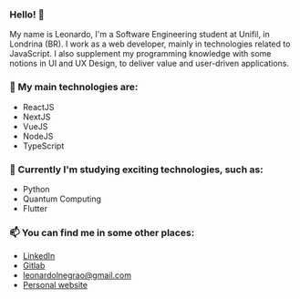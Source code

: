 ### Hello! 👋

My name is Leonardo, I'm a Software Engineering student at Unifil, in Londrina (BR). I work as a web developer, mainly in technologies related to JavaScript. I also supplement my programming knowledge with some notions in UI and UX Design, to deliver value and user-driven applications.

### 💎 My main technologies are:
- ReactJS
- NextJS
- VueJS
- NodeJS
- TypeScript

### 🌱 Currently I'm studying exciting technologies, such as:
- Python
- Quantum Computing
- Flutter

### 📫 You can find me in some other places:
- [LinkedIn](https://www.linkedin.com/in/leonardonegrão)
- [Gitlab](https://gitlab.com/leonardonegrao)
- [leonardolnegrao@gmail.com](mailto:leonardolnegrao@gmail.com)
- [Personal website](https://leonardonegrao.com)
